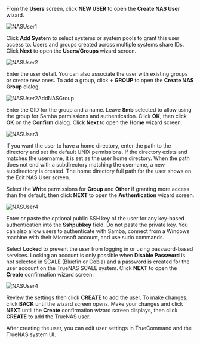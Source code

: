 &NewLine;

From the **Users** screen, click **NEW USER** to open the **Create NAS User** wizard.

![NASUser1](/images/TrueCommand/Dashboard/NASUser1.png "Create NAS User System Screen")

Click **Add System** to select systems or system pools to grant this user access to.
Users and groups created across multiple systems share IDs. 
Click **Next** to open the **Users/Groups** wizard screen.

![NASUser2](/images/TrueCommand/Dashboard/NASUser2.png "Create NAS User User/Groups Screen")

Enter the user detail. You can also associate the user with existing groups or create new ones. To add a group, click **+ GROUP** to open the **Create NAS Group** dialog.

![NASUser2AddNASGroup](/images/TrueCommand/Dashboard/NASUser2AddNASGroup.png "Add NAS Group Dialog")

Enter the GID for the group and a name. Leave **Smb** selected to allow using the group for Samba permissions and authentication. 
Click **OK**, then click **OK** on the **Confirm** dialog.
Click **Next** to open the **Home** wizard screen. 

![NASUser3](/images/TrueCommand/Dashboard/NASUser3.png "Create NAS User Home Screen")

If you want the user to have a home directory, enter the path to the directory and set the default UNIX permissions. 
If the directory exists and matches the username, it is set as the user home directory. 
When the path does not end with a subdirectory matching the username, a new subdirectory is created. 
The home directory full path for the user shows on the Edit NAS User screen.

Select the **Write** permissions for **Group** and **Other** if granting more access than the default, then click **NEXT** to open the **Authentication** wizard screen.

![NASUser4](/images/TrueCommand/Dashboard/NASUser4.png "Create NAS User Authentication Screen")

Enter or paste the optional public SSH key of the user for any key-based authentication into the **Sshpubkey** field. Do not paste the private key.
You can also allow users to authenticate with Samba, connect from a Windows machine with their Microsoft account, and use sudo commands. 

Select **Locked** to prevent the user from logging in or using password-based services. 
Locking an account is only possible when **Disable Password** is not selected in SCALE (Bluefin or Cobia) and a password is created for the user account on the TrueNAS SCALE system.
Click **NEXT** to open the **Create** confirmation wizard screen.

![NASUser4](/images/TrueCommand/Dashboard/NASUser4.png "Create NAS User Authentication Screen")

Review the settings then click **CREATE** to add the user. To make changes, click **BACK** until the wizard screen opens. Make your changes and click **NEXT** until the **Create** confirmation wizard screen displays, then click **CREATE** to add the TrueNAS user.

After creating the user, you can edit user settings in TrueCommand and the TrueNAS system UI.